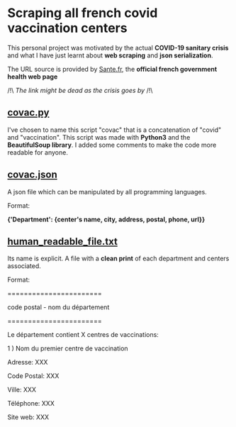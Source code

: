 # Scraping all french covid vaccination centers

This personal project was motivated by the actual **COVID-19 sanitary crisis** and what I have just learnt about **web scraping** and **json serialization**.

The URL source is provided by [Sante.fr](https://www.sante.fr/cf/centres-vaccination-covid.html), the **official french government health web page**

/!\ *The link might be dead as the crisis goes by* /!\
## [covac.py](https://github.com/Zararthustra/Web_scraping_basics/blob/main/covac.py)
I've chosen to name this script "covac" that is a concatenation of "covid" and "vaccination".
This script was made with **Python3** and the **BeautifulSoup library**.
I added some comments to make the code more readable for anyone.

## [covac.json](https://github.com/Zararthustra/Web_scraping_basics/blob/main/covac.json)
A json file which can be manipulated by all programming languages.

Format:

**{'Department': {center's name, city, address, postal, phone, url}}**

## [human_readable_file.txt](https://github.com/Zararthustra/Web_scraping_basics/blob/main/human_readable_file.txt)
Its name is explicit. A file with a **clean print** of each department and centers associated.

Format:

=======================

 code postal - nom du département 
 
=======================


  Le département contient X centres de vaccinations:

 1 )	Nom du premier centre de vaccination

Adresse:	XXX

Code Postal:	XXX

Ville:		XXX

Téléphone:	XXX

Site web:	XXX
